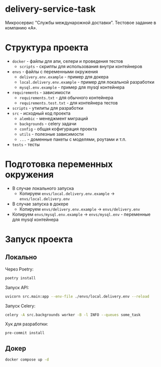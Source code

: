 # delivery-service-task
Микросервис "Службы междунарожной доставки". Тестовое задание в компанию «A».

# Структура проекта
- `docker` - файлы для апи, селери и проведения тестов
  - `scripts` - скрипты для использования внутри контейнеров
- `envs` - файлы с переменными окружения
  - `delivery.env.example` - пример для докера
  - `local.delivery.env.example` - пример для локальной разработки
  - `mysql.env.example` - пример для mysql контейнера
- `requirements` - зависимости
  - `requirements.txt` - для обычного контейнера
  - `requirements.test.txt` - для контейнера тестов
- `scripts` - утилиты для разработки
- `src` - исходный код проекта
  - `alembic` - менеджмент миграций
  - `backgrounds` - celery задачи
  - `config` - общая кофигурация проекта
  - `utils` - полезные зависимости
  - `...` - доменные пакеты с моделями, роутами и т.п.
- `tests` - тесты

# Подготовка переменных окружения
- В случае локального запуска
  - Копируем `envs/local.delivery.env.example` -> `envs/local.delivery.env`
- В случае запуска в докере
  - Копируем `envs/delivery.env.example` -> `envs/delivery.env`
- Копируем `envs/mysql.env.example` -> `envs/mysql.env` - переменные для mysql контейнера

# Запуск проекта
## Локально

Через Poetry:
```bash
poetry install
```

Запуск API:
```bash
uvicorn src.main:app --env-file ./envs/local.delivery.env --reload
```

Запуск Celery:
```bash
celery -A src.backgrounds worker -B -l INFO --queues some_task
```

Хук для разработки:
```bash
pre-commit install
```

## Докер
```bash
docker compose up -d
```
